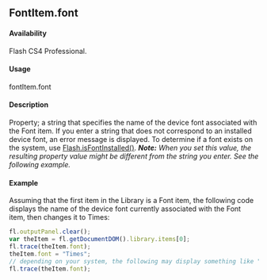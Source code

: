 ## FontItem.font

#### Availability

Flash CS4 Professional.

#### Usage

fontItem.font

#### Description

Property; a string that specifies the name of the device font associated with the Font item. If you enter a string that does not correspond to an installed device font, an error message is displayed. To determine if a font exists on the system, use [Flash.isFontInstalled()](../Flash_object_/Flash37.md).
***Note:** When you set this value, the resulting property value might be different from the string you enter. See the following example.*

#### Example

Assuming that the first item in the Library is a Font item, the following code displays the name of the device font currently associated with the Font item, then changes it to Times:

```javascript
fl.outputPanel.clear();
var theItem = fl.getDocumentDOM().library.items[0];
fl.trace(theItem.font);
theItem.font = "Times";
// depending on your system, the following may display something like "Times-Roman"
fl.trace(theItem.font);
```
